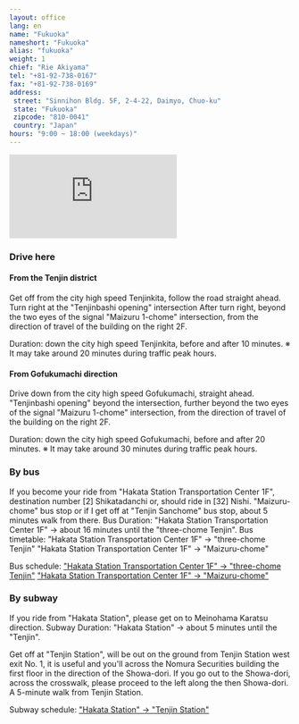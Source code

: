 ```yaml
---
layout: office
lang: en
name: "Fukuoka"
nameshort: "Fukuoka"
alias: "fukuoka"
weight: 1
chief: "Rie Akiyama"
tel: "+81-92-738-0167"
fax: "+81-92-738-0169"
address:
 street: "Sinnihon Bldg. 5F, 2-4-22, Daimyo, Chuo-ku"
 state: "Fukuoka"
 zipcode: "810-0041"
 country: "Japan"
hours: "9:00 ~ 18:00 (weekdays)"
---
```


<iframe src="https://www.google.com/maps/embed?pb=!1m14!1m8!1m3!1d3323.7066521525735!2d130.389181!3d33.586965!3m2!1i1024!2i768!4f13.1!3m3!1m2!1s0x354191877a3242d1%3A0x2069380b9fec3edd!2zSmFwYW4sIOOAkjgxMC0wMDQxIEZ1a3Vva2Eta2VuLCBGdWt1b2thLXNoaSwgQ2jFq8WNLWt1LCBEYWltecWNLCAyIENob21l4oiSNOKIkjIyLCDmlrDml6XmnKzjg5Pjg6s!5e0!3m2!1sen!2sjp!4v1474153516760" frameborder="0" style="border:0" allowfullscreen class="center-block googlemap"></iframe>

### Drive here

#### From the Tenjin district
Get off from the city high speed Tenjinkita, follow the road straight ahead. Turn right at the "Tenjinbashi opening" intersection
After turn right, beyond the two eyes of the signal "Maizuru 1-chome" intersection, from the direction of travel of the building on the right 2F.

Duration: down the city high speed Tenjinkita, before and after 10 minutes.
※ It may take around 20 minutes during traffic peak hours.

#### From Gofukumachi direction
Drive down from the city high speed Gofukumachi, straight ahead.
"Tenjinbashi opening" beyond the intersection, further beyond the two eyes of the signal "Maizuru 1-chome" intersection, from the direction of travel of the building on the right 2F.

Duration: down the city high speed Gofukumachi, before and after 20 minutes.
※ It may take around 30 minutes during traffic peak hours.

### By bus
If you become your ride from "Hakata Station Transportation Center 1F", destination number [2] Shikatadanchi or, should ride in [32] Nishi.
"Maizuru-chome" bus stop or if I get off at "Tenjin Sanchome" bus stop, about 5 minutes walk from there.
Bus Duration: "Hakata Station Transportation Center 1F" → about 16 minutes until the "three-chome Tenjin".
Bus timetable: "Hakata Station Transportation Center 1F" → "three-chome Tenjin"
"Hakata Station Transportation Center 1F" → "Maizuru-chome"

Bus schedule:
["Hakata Station Transportation Center 1F" → "three-chome Tenjin"](http://jik.nnr.co.jp/cgi-bin/Tschedule/table.exe?from=D00201&to=D00118&kai=N&yb0=H&yb1=D&yb2=N)
["Hakata Station Transportation Center 1F" → "Maizuru-chome"](http://jik.nnr.co.jp/cgi-bin/Tschedule/table.exe?from=D00201&to=520030&kai=N&yb0=H&yb1=D&yb2=N)

### By subway
If you ride from "Hakata Station", please get on to Meinohama Karatsu direction.
Subway Duration: "Hakata Station" → about 5 minutes until the "Tenjin".

Get off at "Tenjin Station", will be out on the ground from Tenjin Station west exit No. 1, it is useful and you'll across the Nomura Securities building the first floor in the direction of the Showa-dori. If you go out to the Showa-dori, across the crosswalk, please proceed to the left along the then Showa-dori.
A 5-minute walk from Tenjin Station.

Subway schedule:
["Hakata Station" → "Tenjin Station"](http://subway.city.fukuoka.lg.jp/eki/stations/hakata_t1.html)
